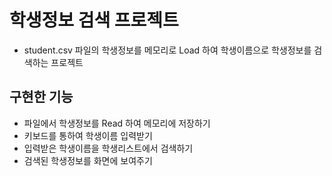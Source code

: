 # 학생정보 검색 프로젝트
* student.csv 파일의 학생정보를 메모리로 Load 하여 학생이름으로 학생정보를 검색하는 프로젝트

## 구현한 기능
* 파일에서 학생정보를 Read 하여 메모리에 저장하기
* 키보드를 통하여 학생이름 입력받기
* 입력받은 학생이름을 학생리스트에서 검색하기
* 검색된 학생정보를 화면에 보여주기
